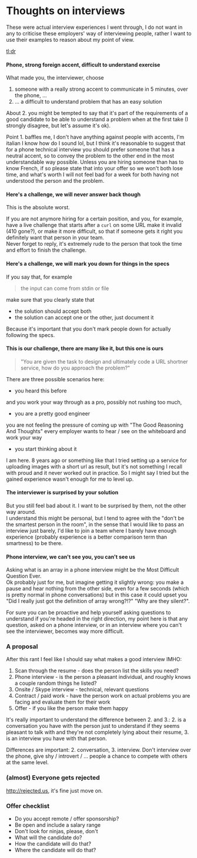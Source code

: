 # Thoughts on interviews

These were actual interview experiences I went through, I do not want in any to criticise these employers' way of interviewing people, rather I want to use their examples to reason about my point of view.

[tl;dr](#a-proposal)

#### Phone, strong foreign accent, difficult to understand exercise

What made you, the interviewer, choose

 1. someone with a really strong accent to communicate in 5 minutes, over the phone, ...
 2. ... a difficult to understand problem that has an easy solution

About 2. you might be tempted to say that it's part of the requirements of a good candidate to be able to understand a problem when at the first take (I strongly disagree, but let's assume it's ok).

Point 1. baffles me, I don't have anything against people with accents, I'm italian I know how do I sound lol, but I think it's reasonable to suggest that for a phone technical interview you should prefer someone that has a neutral accent, so to convey the problem to the other end in the most understandable way possible. Unless you are hiring someone than has to know French, if so please state that into your offer so we won't both lose time, and what's worth I will not feel bad for a week for both having not understood the person and the problem.

#### Here's a challenge, we will never answer back though

This is the absolute worst.

If you are not anymore hiring for a certain position, and you, for example, have a live challenge that starts after a `curl` on some URL make it invalid (410 gone?), or make it more difficult, so that if someone gets it right you definitely want that person in your team.<br />
Never forget to reply, it's extremely rude to the person that took the time and effort to finish the challenge.

#### Here's a challenge, we will mark you down for things in the specs

If you say that, for example

> the input can come from stdin or file

make sure that you clearly state that

 * the solution should accept both
 * the solution can accept one or the other, just document it

Because it's important that you don't mark people down for actually following the specs.

#### This is our challenge, there are many like it, but this one is ours

> "You are given the task to design and ultimately code a URL shortner service, how do you approach the problem?"

There are three possible scenarios here:

* you heard this before 

and you work your way through as a pro, possibly not rushing too much, 

* you are a pretty good engineer 

you are not feeling the pressure of coming up with "The Good Reasoning And Thoughts" every employer wants to hear / see on the whiteboard and work your way 

* you start thinking about it

I am here. 8 years ago or something like that I tried setting up a service for uploading images with a short url as result, but it's not something I recall with proud and it never worked out in practice. So I might say I tried but the gained experience wasn't enough for me to level up.

#### The interviewer is surprised by your solution

But you still feel bad about it. I want to be surprised by them, not the other way around.<br />
I understand this might be personal, but I tend to agree with the "don't be the smartest person in the room", in the sense that I would like to pass an interview just barely, I'd like to join a team where I barely have enough experience (probably experience is a better comparison term than smartness) to be there.

#### Phone interview, we can't see you, you can't see us

Asking what is an array in a phone interview might be the Most Difficult Question Ever.<br />
Ok probably just for me, but imagine getting it slightly wrong: you make a pause and hear nothing from the other side, even for a few seconds (which is pretty normal in phone conversations) but in this case it could upset you "Did I really just got the definition of array wrong?!?" "Why are they silent?".

For sure you can be proactive and help yourself asking questions to understand if you're headed in the right direction, my point here is that any question, asked on a phone interview, or in an interview where you can't see the interviewer, becomes way more difficult.

### A proposal

After this rant I feel like I should say what makes a good interview IMHO:

 1. Scan through the resume - does the person list the skills you need?
 2. Phone interview - is the person a pleasant individual, and roughly knows a couple random things he listed?
 3. Onsite / Skype interview - technical, relevant questions
 4. Contract / paid work - have the person work on actual problems you are facing and evaluate them for their work
 5. Offer - if you like the person make them happy

It's really important to understand the difference between 2. and 3.: 2. is a conversation you have with the person just to understand if they seems pleasant to talk with and they're not completely lying about their resume, 3. is an interview you have with that person. 

Differences are important: 2. conversation, 3. interview. Don't interview over the phone, give shy / introvert / ... people a chance to compete with others at the same level.

### (almost) Everyone gets rejected

http://rejected.us, it's fine just move on.

### Offer checklist

 * Do you accept remote / offer sponsorship?
 * Be open and include a salary range
 * Don't look for ninjas, please, don't
 * What will the candidate do?
 * How the candidate will do that? 
 * Where the candidate will do that?
